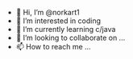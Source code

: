 - 👋 Hi, I’m @norkart1
- 👀 I’m interested in coding
- 🌱 I’m currently learning c/java
- 💞️ I’m looking to collaborate on ...
- 📫 How to reach me ...

<!---
norkart1/norkart1 is a ✨ special ✨ repository because its `README.md` (this file) appears on your GitHub profile.
You can click the Preview link to take a look at your changes.
--->
